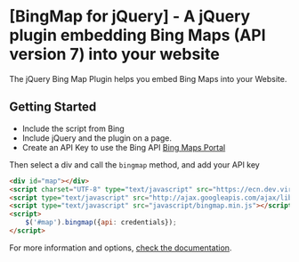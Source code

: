 [BingMap for jQuery] - A jQuery plugin embedding Bing Maps (API version 7) into your website
================================

The jQuery Bing Map Plugin helps you embed Bing Maps into your Website.

## Getting Started
* Include the script from Bing 
* Include jQuery and the plugin on a page. 
* Create an API Key to use the Bing API [Bing Maps Portal](http://www.bingmapsportal.com/) 

Then select a div and call the `bingmap` method, and add your API key 

```html
<div id="map"></div>
<script charset="UTF-8" type="text/javascript" src="https://ecn.dev.virtualearth.net/mapcontrol/mapcontrol.ashx?v=7.0"></script>
<script type="text/javascript" src="http://ajax.googleapis.com/ajax/libs/jquery/1.7.2/jquery.min.js"></script>
<script type="text/javascript" src="javascript/bingmap.min.js"></script>
<script>
	$('#map').bingmap({api: credentials});
</script>
```

For more information and options, [check the documentation](http://colibri-libre.org/cyaneus/bingmap/).
